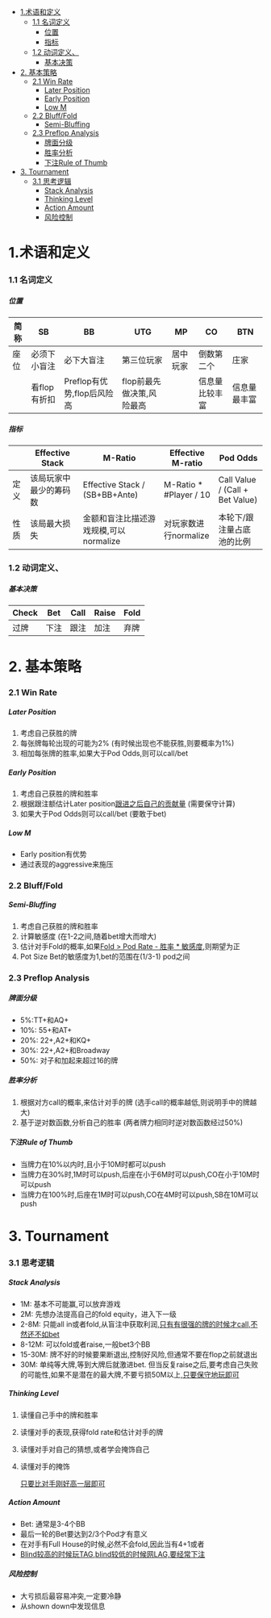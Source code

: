- [1.术语和定义](#1术语和定义)
    - [1.1 名词定义](#11-名词定义)
        - [位置](#位置)
        - [指标](#指标)
    - [1.2 动词定义、](#12-动词定义)
        - [基本决策](#基本决策)
- [2. 基本策略](#2-基本策略)
    - [2.1 Win Rate](#21-win-rate)
        - [Later Position](#later-position)
        - [Early Position](#early-position)
        - [Low M](#low-m)
    - [2.2 Bluff/Fold](#22-blufffold)
        - [Semi-Bluffing](#semi-bluffing)
    - [2.3 Preflop Analysis](#23-preflop-analysis)
        - [牌面分级](#牌面分级)
        - [胜率分析](#胜率分析)
        - [下注Rule of Thumb](#下注rule-of-thumb)
- [3. Tournament](#3-tournament)
    - [3.1 思考逻辑](#31-思考逻辑)
        - [Stack Analysis](#stack-analysis)
        - [Thinking Level](#thinking-level)
        - [Action Amount](#action-amount)
        - [风险控制](#风险控制)


# 1.术语和定义

### 1.1 名词定义

##### 位置

| 简称 | SB           | BB                         | UTG                       | MP       | CO             | BTN          |
| ---- | ------------ | -------------------------- | ------------------------- | -------- | -------------- | ------------ |
| 座位 | 必须下小盲注 | 必下大盲注                 | 第三位玩家                | 居中玩家 | 倒数第二个     | 庄家         |
|      | 看flop有折扣 | Preflop有优势,flop后风险高 | flop前最先做决策,风险最高 |          | 信息量比较丰富 | 信息量最丰富 |

##### 指标

|      | Effective Stack        | M-Ratio                                | Effective M-ratio      | Pod Odds                        |
| ---- | ---------------------- | -------------------------------------- | ---------------------- | ------------------------------- |
| 定义 | 该局玩家中最少的筹码数 | Effective Stack / (SB+BB+Ante)         | M-Ratio * #Player / 10 | Call Value / (Call + Bet Value) |
| 性质 | 该局最大损失           | 金额和盲注比描述游戏规模,可以normalize | 对玩家数进行normalize  | 本轮下/跟注量占底池的比例       |

### 1.2 动词定义、

##### 基本决策

| Check | Bet  | Call | Raise | Fold |
| ----- | ---- | ---- | ----- | ---- |
| 过牌  | 下注 | 跟注 | 加注  | 弃牌 |

# 2. 基本策略

### 2.1 Win Rate

##### Later Position

1. 考虑自己获胜的牌
2. 每张牌每轮出现的可能为2% (有时候出现也不能获胜,则要概率为1%)
3. 相加每张牌的胜率,如果大于Pod Odds,则可以call/bet

##### Early Position

1. 考虑自己获胜的牌和胜率
2. 根据跟注额估计Later position<u>跟进之后自己的贡献量</u> (需要保守计算)
3. 如果大于Pod Odds则可以call/bet (要敢于bet)

##### Low M

- Early position有优势
- 通过表现的aggressive来施压

### 2.2 Bluff/Fold

##### Semi-Bluffing

1. 考虑自己获胜的牌和胜率
2. 计算敏感度 (在1-2之间,随着bet增大而增大)
3. 估计对手Fold的概率,如果<u>Fold > Pod Rate - 胜率 * 敏感度</u>,则期望为正
4. Pot Size Bet的敏感度为1,bet的范围在(1/3-1) pod之间

### 2.3 Preflop Analysis

##### 牌面分级

- 5%:TT+和AQ+
- 10%: 55+和AT+
- 20%: 22+,A2+和KQ+
- 30%: 22+,A2+和Broadway
- 50%: 对子和加起来超过16的牌 

##### 胜率分析

1. 根据对方call的概率,来估计对手的牌 (选手call的概率越低,则说明手中的牌越大)
2. 基于逆对数函数,分析自己的胜率 (两者牌力相同时逆对数函数经过50%)

##### 下注Rule of Thumb

- 当牌力在10%以内时,且小于10M时都可以push
- 当牌力在30%时,1M时可以push,后座在小于6M时可以push,CO在小于10M时可以push
- 当牌力在100%时,后座在1M时可以push,CO在4M时可以push,SB在10M可以push

# 3. Tournament

### 3.1 思考逻辑

##### Stack Analysis

- 1M: 基本不可能赢,可以放弃游戏
- 2M: 先想办法提高自己的fold equity，进入下一级
- 2-8M: 只能all in或者fold,从盲注中获取利润,<u>只有有很强的牌的时候才call,不然还不如bet</u>
- 8-12M: 可以fold或者raise,一般bet3个BB
- 15-30M: 牌不好的时候要果断退出,控制好风险,但通常不要在flop之前就退出
- 30M: 单纯等大牌,等到大牌后就激进bet. 但当反复raise之后,要考虑自己失败的可能性,如果不是潜在的最大牌,不要亏损50M以上,<u>只要保守地玩即可</u>

##### Thinking Level

1. 读懂自己手中的牌和胜率

2. 读懂对手的表现,获得fold rate和估计对手的牌

3. 读懂对手对自己的猜想,或者学会掩饰自己

4. 读懂对手的掩饰

   <u>只要比对手刚好高一层即可</u>

##### Action Amount

- Bet: 通常是3-4个BB
- 最后一轮的Bet要达到2/3个Pod才有意义
- 在对手有Full House的时候,必然不会fold,因此当有4+1或者
- <u>Blind较高的时候玩TAG,blind较低的时候网LAG,要经常下注</u>

##### 风险控制

- 大亏损后最容易冲突,一定要冷静
- 从shown down中发现信息
